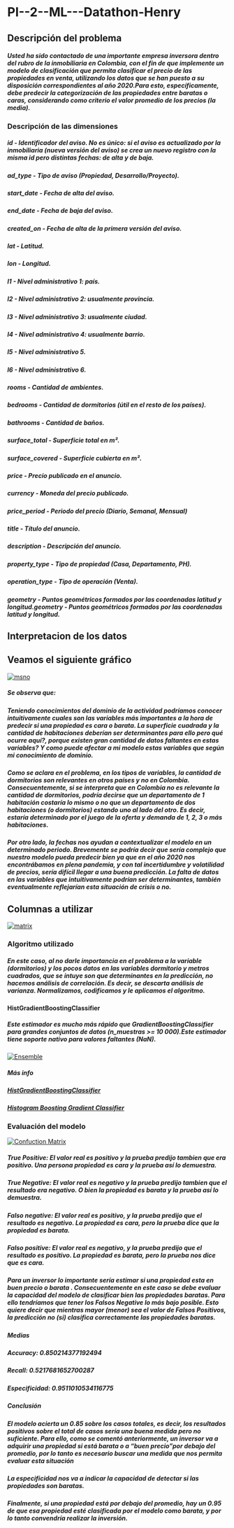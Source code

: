 # PI--2--ML---Datathon-Henry

## Descripción del problema
##### Usted ha sido contactado de una importante empresa inversora dentro del rubro de la inmobiliaria en Colombia, con el fin de que implemente un modelo de clasificación que permita clasificar el precio de las propiedades en venta, utilizando los datos que se han puesto a su disposición correspondientes al año 2020.Para esto, específicamente, debe predecir la categorización de las propiedades entre baratas o caras, considerando como criterio el valor promedio de los precios (la media).



### Descripción de las dimensiones
##### id - Identificador del aviso. No es único: si el aviso es actualizado por la inmobiliaria (nueva versión del aviso) se crea un nuevo registro con la misma id pero distintas fechas: de alta y de baja.
##### ad_type - Tipo de aviso (Propiedad, Desarrollo/Proyecto).
##### start_date - Fecha de alta del aviso.
##### end_date - Fecha de baja del aviso.
##### created_on - Fecha de alta de la primera versión del aviso.
##### lat - Latitud.
##### lon - Longitud.
##### l1 - Nivel administrativo 1: país.
##### l2 - Nivel administrativo 2: usualmente provincia.
##### l3 - Nivel administrativo 3: usualmente ciudad.
##### l4 - Nivel administrativo 4: usualmente barrio.
##### l5 - Nivel administrativo 5.
##### l6 - Nivel administrativo 6.
##### rooms - Cantidad de ambientes.
##### bedrooms - Cantidad de dormitorios (útil en el resto de los países).
##### bathrooms - Cantidad de baños.
#####  surface_total - Superficie total en m².
##### surface_covered - Superficie cubierta en m².
##### price - Precio publicado en el anuncio.
##### currency - Moneda del precio publicado.
##### price_period - Periodo del precio (Diario, Semanal, Mensual)
##### title - Título del anuncio.
##### description - Descripción del anuncio.
##### property_type - Tipo de propiedad (Casa, Departamento, PH).
##### operation_type - Tipo de operación (Venta).
##### geometry - Puntos geométricos formados por las coordenadas latitud y longitud.​geometry - Puntos geométricos formados por las coordenadas latitud y longitud.​

## Interpretacion  de los datos 

## Veamos el siguiente gráfico

[![msno](https://github.com/FernandoGuillermo/PI--2--ML---Datathon-Henry/blob/main/Images/msno.bar.png?raw=true "msno")](https://github.com/FernandoGuillermo/PI--2--ML---Datathon-Henry/blob/main/Images/msno.bar.png?raw=true "msno")


##### Se observa que:
##### Teniendo conocimientos del dominio de la actividad podríamos conocer intuitivamente cuales son las variables más importantes a la hora de predecir si una propiedad es cara o barata. La superficie cuadrada y la cantidad de habitaciones deberían ser determinantes para ello pero qué ocurre aquí?, porque existen gran cantidad de datos faltantes en estas variables? Y como puede afectar a mi modelo estas variables que según mi conocimiento de dominio.
##### Como se aclara en el problema, en los tipos de variables, la cantidad de dormitorios son relevantes en otros países y no en Colombia. Consecuentemente, si se interpreta que en Colombia no es relevante la cantidad de dormitorios, podría decirse que  un departamento  de 1 habitación costaría lo mismo o no que un departamento de dos habitaciones (o dormitorios) estando uno al lado del otro.  Es decir, estaría determinado por el juego de la oferta y demanda de 1, 2, 3 o más habitaciones. 
##### Por otro lado, la fechas nos ayudan a contextualizar el modelo en un determinado periodo. Brevemente se podría decir que sería complejo que nuestro modelo pueda predecir bien ya que en el año 2020 nos encontrábamos en plena pandemia, y con tal incertidumbre y volatilidad de precios, sería difícil llegar a una buena predicción. La falta de datos en las variables que intuitivamente podrían ser determinantes,  también eventualmente reflejarían  esta situación de crisis o no.

## Columnas a utilizar

[![matrix](https://github.com/FernandoGuillermo/PI--2--ML---Datathon-Henry/blob/main/Images/msno.matrix.png?raw=true "matrix")](https://github.com/FernandoGuillermo/PI--2--ML---Datathon-Henry/blob/main/Images/msno.matrix.png?raw=true "matrix")

### Algoritmo utilizado
##### En este caso,  al no darle importancia en el problema a la variable (dormitorios) y los pocos datos en las variables dormitorio y metros cuadrados,  que se intuye son que determinantes en la predicción, no hacemos análisis de correlación. Es decir, se descarta análisis de varianza. Normalizamos, codificamos y le aplicamos el algoritmo. 

#### HistGradientBoostingClassifier
##### Este estimador es mucho más rápido que GradientBoostingClassifier para grandes conjuntos de datos (n_muestras >= 10 000).Este estimador tiene soporte nativo para valores faltantes (NaN). 

[![Ensemble](https://editor.analyticsvidhya.com/uploads/617455.png "Ensamble")](https://editor.analyticsvidhya.com/uploads/617455.png "Ensemble")

##### Más info 
##### [HistGradientBoostingClassifier](https://scikit-learn.org/stable/modules/generated/sklearn.ensemble.HistGradientBoostingClassifier.html "HistGradientBoostingClassifier")
##### [Histogram Boosting Gradient Classifier]( https://www.analyticsvidhya.com/blog/2022/01/histogram-boosting-gradient-classifier/ "Histogram Boosting Gradient Classifier")



### Evaluación del modelo
[![Confuction Matrix](https://github.com/FernandoGuillermo/PI--2--ML---Datathon-Henry/blob/main/Images/matrix_confusion.png?raw=true "Confuction Matrix")](https://github.com/FernandoGuillermo/PI--2--ML---Datathon-Henry/blob/main/Images/matrix_confusion.png?raw=true "Confuction Matrix")



##### True Positive: El valor real es positivo y la prueba predijo tambien que era positivo. Una persona propiedad es cara y la prueba así lo demuestra.
##### True Negative: El valor real  es negativo y la prueba predijo tambien que el resultado era negativo. O bien la propiedad es barata y la prueba así lo  demuestra.
##### Falso negative: El valor real es positivo, y la prueba predijo  que el resultado es negativo. La propiedad es cara, pero la prueba dice que la propiedad es barata. 
##### Falso positive: El valor real es negativo, y la prueba predijo  que el resultado es positivo. La propiedad es barata, pero la prueba nos dice que es cara.
##### Para un inversor lo importante sería estimar si una propiedad esta en buen precio o barata . Consecuentemente en este caso se debe evaluar la capacidad del modelo de clasificar bien las propiedades baratas. Para ello tendríamos que tener los Falsos Negative lo más bajo posible. Esto quiere decir que mientras mayor (menor) sea el valor de Falsos Positivos, la predicción no (si) clasifica correctamente las propiedades baratas.

##### Medias
##### Accuracy: 0.850214377192494 
##### Recall:  0.5217681652700287
##### Especificidad: 0.9511010534116775
##### Conclusión
#####  El modelo acierta un 0.85 sobre los casos totales, es decir, los resultados positivos sobre el total de casos sería una buena medida pero no suficiente. Para ello, como se comentó anteriormente, un inversor va a adquirir una propiedad si está barata o a “buen precio”por debajo del promedio, por lo tanto es necesario buscar una medida que nos permita evaluar esta situación

##### La especificidad nos va a indicar la  capacidad de detectar si las propiedades son baratas.
##### Finalmente, si una propiedad está por debajo del promedio, hay un 0.95 de que esa propiedad esté clasificada por el modelo como barata, y por lo tanto convendría realizar la inversión.








